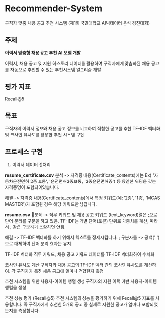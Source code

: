 # Recommender-System
구직자 맞춤 채용 공고 추천 시스템 (제1회 국민대학교 AI빅데이터 분석 경진대회)

## 주제
**이력서 맞춤형 채용 공고 추천 AI 모델 개발**

이력서, 채용 공고 및 지원 히스토리 데이터를 활용하여 구직자에게 맞춤화된 채용 공고를 자동으로 추천할 수 있는 추천시스템 알고리즘 개발 

## 평가 지표
Recall@5

## 목표
구직자의 이력서 정보와 채용 공고 정보를 비교하여 적합한 공고를 추천
TF-IDF 벡터화 및 코사인 유사도를 활용한 추천 시스템 구현

## 프로세스 구현
1. 이력서 데이터 전처리
   
**resume_certificate.csv**
분석 -> 자격증 내용(Certificate_contents)에는 Ex) '자동차운전면허 2종 보통', '운전면허2종보통', '2종운전면허증') 등 동일한 워딩을 갖는 자격증명이 포함되어있습니다.

해결 -> 자격증 내용(Certificate_contents)에서 특정 키워드(예: '2종', '1종', 'MCAS MASTER')가 포함된 경우 해당 키워드만 남깁니다.

**resume.csv**
분석 -> 직무 키워드 및 채용 공고 키워드 (text_keyword)열은 ;으로 단어 분리를 구분을 하고 있음.
TF-IDF는 개별 단어(토큰) 단위로 가중치를 계산, 따라서 ; 같은 구분자가 포함하면 안됨.

해결 -> TF-IDF 벡터화를 하기 위해서 텍스트를 정제시킵니다. ; 구분자를 -> 공백(' ')으로 대체하여 단어 분리 효과는 유지

TF-IDF 벡터화
직무 키워드, 채용 공고 키워드 데이터를 TF-IDF 벡터화하여 수치화

코사인 유사도 계산
구직자와 채용 공고의 TF-IDF 벡터 간의 코사인 유사도를 계산하여, 각 구직자가 특정 채용 공고에 얼마나 적합한지 측정

추천 시스템을 위한 사용자-아이템 행렬 생성
구직자의 지원 이력 기반 사용자-아이템 행렬을 생성





추천 성능 평가 (Recall@5)
추천 시스템의 성능을 평가하기 위해 Recall@5 지표를 사용합니다.
즉 구직자에게 추천한 5개의 공고 중 실제로 지원한 공고가 얼마나 포함되었는지를 측정합니다.




  
